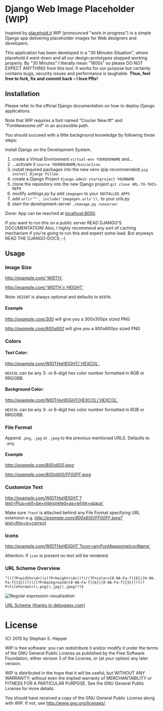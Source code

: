 # Django Web Image Placeholder (WIP)

Inspired by [placehold.it](http://placehold.it/) WIP (pronounced "work in progress") is a simple Django app delivering placeholder images for Web designers and developers.

This application has been developed in a "30 Minutes Situation", where placehold.it went down and all our design-prototypes stopped working properly. By "30 Minutes" I literally mean "1800s" so please DO NOT EXPECT ANYTHING from this tool. It works for our purpose but certainly contains bugs, security issues and performance is laughable. **Thus, feel free to fork, fix and commit back – I love PRs!**

## Installation

Please refer to the official Django documentation on how to deploy Django applications.

Note that WIP requires a font named "Courier New.ttf" and "FontAwesome.otf" in an accessible path.

You should succeed with a little background knowledge by following these steps:

Install Django on the Development System.

1. create a Virtual Environment ```virtual-env YOURENVNAME``` and...
2. ...activate it ```source YOURENVNAME/bin/active```.
3. install required packages into the new venv (pip recommended) ```pip install Django Pillow```
4. create a Django Project ```django-admin startproject YOURNAME```
5. clone the repository into the new Django project ```git clone URL-TO-THIS-REPO```
6. modify _settings.py_ by add ```imagegen``` to your ```INSTALLED_APPS```
7. add ```url(r'^', include('imagegen.urls')),``` to your _urls.py_
8. start the development-server ```./manage.py runserver```


Done: App can be reached at [localhost:8000](http://localhost:8000).

If you want to run this on a public server READ DJANGO'S DOCUMENTATION! Also, I highly recommend any sort of caching mechanism if you're going to run this and expect some load. But anyways READ THE DJANGO-DOCS ;-)


## Usage

### Image Size

http://example.com/`WIDTH`

http://example.com/`WIDTH`x`HEIGHT`

Note: `HEIGHT` is always optional and defaults to `WIDTH`.

#### Example
_http://example.com/300_ will give you a 300x300px sized PNG

_http://example.com/800x600_ will give you a 800x600px sized PNG

### Colors

#### Text Color:
http://example.com/WIDTHxHEIGHT/`HEXCOL`

`HEXCOL` can be any 3- or 6-digit hex color number formatted in RGB or RRGGBB.

#### Background Color:
http://example.com/WIDTHxHEIGHT/HEXCOL/`HEXCOL`

`HEXCOL` can be any 3- or 6-digit hex color number formatted in RGB or RRGGBB.

### File Format

Append `.png`, `.jpg` or `.jpeg` to the previous mentioned URLS. Defaults to `.png`.

#### Example

_http://example.com/800x600.jpeg_

_http://example.com/800x600/FF00FF.jpeg_

### Customize Text

http://example.com/WIDTHxHEIGHT`?text=Plus+will+be+interpreted+as+white+space`

Make sure `?text` is attached behind any File Format specifying URL extension e.g. _http://example.com/800x600/FF00FF.jpeg?text=this+is+correct_

### Icons

http://example.com/WIDTHxHEIGHT`?icon=anyFontAwesomeIconName`

Attention: If `icon` is present no text will be rendered.


### URL Scheme Overview

    ^(((?P<width>\d+)(x(?P<height>\d+))?(/(?P<color>[0-9A-Fa-f]{6}|[0-9A-Fa-f]{3}))?)(/(?P<background>[0-9A-Fa-f]{6}|[0-9A-Fa-f]{3}))?)(?P<fileFormat>(\.png|\.jpg|\.jpeg)?)$

![Regular expression visualization](https://www.debuggex.com/i/lykm5bZ0uezvS66m.png)

[URL Scheme (thanks to debuggex.com)](https://www.debuggex.com/r/lykm5bZ0uezvS66m)


# License

(C) 2015 by Stephan S. Hepper

WIP is free software: you can redistribute it and/or modify
it under the terms of the GNU General Public License as published by
the Free Software Foundation, either version 3 of the License, or
(at your option) any later version.
 
WIP is distributed in the hope that it will be useful,
but WITHOUT ANY WARRANTY; without even the implied warranty of
MERCHANTABILITY or FITNESS FOR A PARTICULAR PURPOSE.  See the
GNU General Public License for more details.
 
You should have received a copy of the GNU General Public License
along with WIP. If not, see <http://www.gnu.org/licenses/>.

